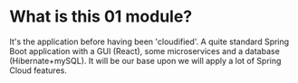 # What is this 01 module?
It's the application before having been 'cloudified'.
A quite standard Spring Boot application with a GUI (React), some microservices and a database (Hibernate+mySQL).
It will be our base upon we will apply a lot of Spring Cloud features.